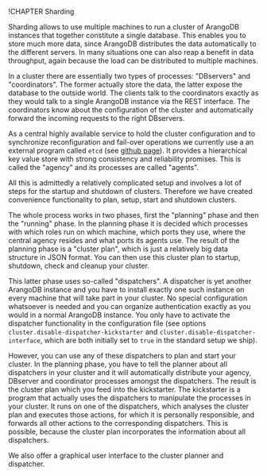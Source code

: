 !CHAPTER Sharding

Sharding allows to use multiple machines to run a cluster of ArangoDB
instances that together constitute a single database. This enables
you to store much more data, since ArangoDB distributes the data 
automatically to the different servers. In many situations one can 
also reap a benefit in data throughput, again because the load can
be distributed to multiple machines.

In a cluster there are essentially two types of processes: "DBservers"
and "coordinators". The former actually store the data, the latter
expose the database to the outside world. The clients talk to the
coordinators exactly as they would talk to a single ArangoDB instance 
via the REST interface. The coordinators know about the configuration of 
the cluster and automatically forward the incoming requests to the
right DBservers.

As a central highly available service to hold the cluster configuration
and to synchronize reconfiguration and fail-over operations we currently
use a an external program called `etcd` (see [github
page](https://github.com/coreos/etcd)). It provides a hierarchical
key value store with strong consistency and reliability promises.
This is called the "agency" and its processes are called "agents".

All this is admittedly a relatively complicated setup and involves a lot
of steps for the startup and shutdown of clusters. Therefore we have created
convenience functionality to plan, setup, start and shutdown clusters.

The whole process works in two phases, first the "planning" phase and
then the "running" phase. In the planning phase it is decided which
processes with which roles run on which machine, which ports they use,
where the central agency resides and what ports its agents use. The
result of the planning phase is a "cluster plan", which is just a
relatively big data structure in JSON format. You can then use this
cluster plan to startup, shutdown, check and cleanup your cluster.

This latter phase uses so-called "dispatchers". A dispatcher is yet another
ArangoDB instance and you have to install exactly one such instance on
every machine that will take part in your cluster. No special
configuration whatsoever is needed and you can organize authentication
exactly as you would in a normal ArangoDB instance. You only have
to activate the dispatcher functionality in the configuration file
(see options `cluster.disable-dispatcher-kickstarter` and
`cluster.disable-dispatcher-interface`, which are both initially
set to `true` in the standard setup we ship).

However, you can use any of these dispatchers to plan and start your
cluster. In the planning phase, you have to tell the planner about all
dispatchers in your cluster and it will automatically distribute your
agency, DBserver and coordinator processes amongst the dispatchers. The
result is the cluster plan which you feed into the kickstarter. The
kickstarter is a program that actually uses the dispatchers to
manipulate the processes in your cluster. It runs on one of the
dispatchers, which analyses the cluster plan and executes those actions,
for which it is personally responsible, and forwards all other actions
to the corresponding dispatchers. This is possible, because the cluster
plan incorporates the information about all dispatchers.

We also offer a graphical user interface to the cluster planner and
dispatcher.

